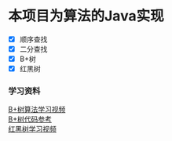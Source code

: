 # 本项目为算法的Java实现
- [x] 顺序查找
- [x] 二分查找
- [x] B+树
- [x] 红黑树

### 学习资料
 [B+树算法学习视频](https://www.youtube.com/channel/UCZCFT11CWBi3MHNlGf019nw/featured) <br/>
 [B+树代码参考](https://github.com/jiaguofang/b-plus-tree) <br/>
 [红黑树学习视频](https://www.youtube.com/channel/UCzDJwLWoYCUQowF_nG3m5OQ)
 
